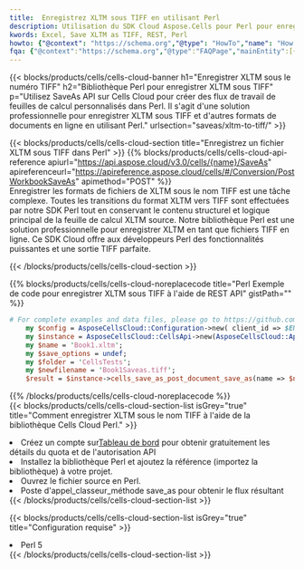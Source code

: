 ```yaml
---
title:  Enregistrez XLTM sous TIFF en utilisant Perl
description: Utilisation du SDK Cloud Aspose.Cells pour Perl pour enregistrer le fichier au format XLTM au format TIFF.
kwords: Excel, Save XLTM as TIFF, REST, Perl
howto: {"@context": "https://schema.org","@type": "HowTo","name": "How to save XLTM as TIFF using the Cells Cloud Perl library.","description": "How to save XLTM as TIFF using the Cells Cloud Perl library.","image": {"@type": "ImageObject"},"url": "/perl/saveas/xltm-to-tiff/","step": [{ "@type": "HowToStep","name": "How to save XLTM as TIFF using the Cells Cloud Perl library. step 1", "image": {"@type": "ImageObject",},"url": "/perl/saveas/xltm-to-tiff/","text": "Register an account at <a href='https://dashboard.aspose.cloud/'>Dashboard</a> to get free API quota & authorization details",},{ "@type": "HowToStep","name": "How to save XLTM as TIFF using the Cells Cloud Perl library. step 1", "image": {"@type": "ImageObject",},"url": "/perl/saveas/xltm-to-tiff/","text": "Install Perl library and add the reference (import the library) to your project.",},{ "@type": "HowToStep","name": "How to save XLTM as TIFF using the Cells Cloud Perl library. step 1", "image": {"@type": "ImageObject",},"url": "/perl/saveas/xltm-to-tiff/","text": "Open the source file in Perl.",},{ "@type": "HowToStep","name": "How to save XLTM as TIFF using the Cells Cloud Perl library. step 1", "image": {"@type": "ImageObject",},"url": "/perl/saveas/xltm-to-tiff/","text": "Call post_workbook_save_as method to get the resultant stream",}, ],"supply": {"@type": "HowToSupply","name": "document"},"tool": [{"@type": "HowToTool","name": "VIM, Visual Studio Code, Eclipse"},{"@type": "HowToTool","name": "Aspose Cells"}],"totalTime": "PT6M"}
fqa: {"@context":"https://schema.org","@type":"FAQPage","mainEntity":[{"@type":"Question","name":"Why save file as other formats file in C# using REST API?","acceptedAnswer":{"@type":"Answer","text":"Documents are encoded in many ways, and some files may be incompatible with the software you use. To open and read such files, just save them as appropriate file formats.<br/><ol><li>Install .NET SDK and add the reference (import the library) to your project.</li><li>Open the source file in C# using REST API.</li><li>Call the PostWorkbookSaveAsRequest() method, passing an output filename with required extension.</li><li>Get the result of save as a separate file.</li></ol>"}},{"@type":"Question","name":"What file formats can I save as with your C# library?","acceptedAnswer":{"@type":"Answer","text":"We support a variety of file formats for conversion using .NET library, including XLSX, Excel, xls , PDF, CSV, HTML, Markdown, XML, PNG, JPG, TIFF, Json, TXT and many more."}},{"@type":"Question","name":"What is the maximum allowed file size for conversion using this .NET library?","acceptedAnswer":{"@type":"Answer","text":"There are no file size limits for format conversions using .NET library."}}]}
---
```

{{< blocks/products/cells/cells-cloud-banner h1="Enregistrer XLTM sous le numéro TIFF" h2="Bibliothèque Perl pour enregistrer XLTM sous TIFF" p="Utilisez SaveAs API sur Cells Cloud pour créer des flux de travail de feuilles de calcul personnalisés dans Perl. Il s\'agit d\'une solution professionnelle pour enregistrer XLTM sous TIFF et d\'autres formats de documents en ligne en utilisant Perl." urlsection="saveas/xltm-to-tiff/" >}}

{{< blocks/products/cells/cells-cloud-section title="Enregistrez un fichier XLTM sous TIFF dans Perl" >}}
{{% blocks/products/cells/cells-cloud-api-reference apiurl="https://api.aspose.cloud/v3.0/cells/{name}/SaveAs" apireferenceurl="https://apireference.aspose.cloud/cells/#/Conversion/PostWorkbookSaveAs" apimethod="POST" %}}
<br/>
Enregistrer les formats de fichiers de XLTM sous le nom TIFF est une tâche complexe. Toutes les transitions du format XLTM vers TIFF sont effectuées par notre SDK Perl tout en conservant le contenu structurel et logique principal de la feuille de calcul XLTM source. Notre bibliothèque Perl est une solution professionnelle pour enregistrer XLTM en tant que fichiers TIFF en ligne. Ce SDK Cloud offre aux développeurs Perl des fonctionnalités puissantes et une sortie TIFF parfaite.

{{< /blocks/products/cells/cells-cloud-section >}}

{{% blocks/products/cells/cells-cloud-noreplacecode title="Perl Exemple de code pour enregistrer XLTM sous TIFF à l\'aide de REST API" gistPath="" %}}
  
```perl
# For complete examples and data files, please go to https://github.com/aspose-cells-cloud/aspose-cells-cloud-perl/
    my $config = AsposeCellsCloud::Configuration->new( client_id => $ENV{'ProductClientId'}, client_secret => $ENV{'ProductClientSecret'});
    my $instance = AsposeCellsCloud::CellsApi->new(AsposeCellsCloud::ApiClient->new( $config));
    my $name = 'Book1.xltm';
    my $save_options = undef;
    my $folder = 'CellsTests';
    my $newfilename = 'Book1Saveas.tiff';
    $result = $instance->cells_save_as_post_document_save_as(name => $name,save_options => $save_options, newfilename => $newfilename, folder => $folder);
```
  
{{% /blocks/products/cells/cells-cloud-noreplacecode %}}
<br/>
{{< blocks/products/cells/cells-cloud-section-list isGrey="true" title="Comment enregistrer XLTM sous le nom TIFF à l\'aide de la bibliothèque Cells Cloud Perl." >}}
<li> Créez un compte sur<a href="https://dashboard.aspose.cloud/">Tableau de bord</a> pour obtenir gratuitement les détails du quota et de l'autorisation API</li>
<li>Installez la bibliothèque Perl et ajoutez la référence (importez la bibliothèque) à votre projet.</li>
<li>Ouvrez le fichier source en Perl.</li>
<li>Poste d'appel_classeur_méthode save_as pour obtenir le flux résultant</li>
{{< /blocks/products/cells/cells-cloud-section-list >}}

{{< blocks/products/cells/cells-cloud-section-list isGrey="true" title="Configuration requise" >}}
<li>Perl 5</li>
{{< /blocks/products/cells/cells-cloud-section-list >}}
